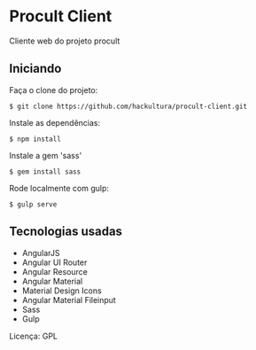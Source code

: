 # Procult Client

Cliente web do projeto procult

## Iniciando

Faça o clone do projeto:

    $ git clone https://github.com/hackultura/procult-client.git

Instale as dependências:

    $ npm install

Instale a gem 'sass'

    $ gem install sass

Rode localmente com gulp:

    $ gulp serve

## Tecnologias usadas

* AngularJS
* Angular UI Router
* Angular Resource
* Angular Material
* Material Design Icons
* Angular Material Fileinput
* Sass
* Gulp

Licença: GPL
